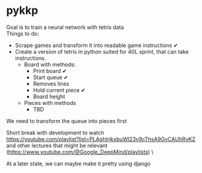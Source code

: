 # pykkp
Goal is to train a neural network with tetris data \
Things to do: 
- Scrape games and transform it into readable game instructions ✔
- Create a version of tetris in python suited for 40L sprint, that can take instructions.
  - Board with methods:
    - Print board ✔
    - Start queue ✔
    - Removes lines
    - Hold current piece ✔
    - Board height
  - Pieces with methods
    - TBD

We need to transform the queue into pieces first
  
Short break with development to watch \
https://youtube.com/playlist?list=PLAqhIrjkxbuWI23v9cThsA9GvCAUhRvKZ \
and other lectures that might be relevant (https://www.youtube.com/@Google_DeepMind/playlists) \

At a later state, we can maybe make it pretty using django
